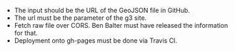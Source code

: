 - The input should be the URL of the GeoJSON file in GitHub.
- The url must be the parameter of the g3 site.
- Fetch raw file over CORS. Ben Balter must have released the information for that.
- Deployment onto gh-pages must be done via Travis CI.
